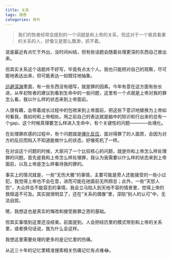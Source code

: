 ```yaml
---
title: 关系
tags: 随思
categories: 碎片
---
```


>我们的牧者经常会提到的一个词就是和上帝的关系，但这对于一个极其看重的关系的人，好像又是那么飘渺，抓不着。

说是最近有点忙于外出，没时间纠结，但有些话题会随着处理更深的东西自己冒出来。

但其实关系这个话题并不好写，毕竟有点太个人。我也只能把对自己的观察，尽可能地表达出来，但可能表达一如既往地抽象。

[远避深渊](https://asherlife.github.io/2025/07/eschew_abyss/)里面，有一些东西没有细写，就是罪的因素。今年有意在这方面有些长进，从年初牧者的建议到看到生命中的一些问题，这里有一个点就是上帝对我的罪怎么看，我以什么样的状态来到上帝面前。

人很有趣，会带着成长过程中的包袱来到上帝面前，把这些下意识地替换为上帝如何看我，我如何和上帝相处。用之前自己的表达就是脑中的知识和行出来的总有一个gap，这个时候真理要怎么样进入生命中，有个关键性的问题————处境化。

在处理罪疚感的过程中，有个问题就是[僵化反应](https://asherlife.github.io/2025/05/A-sudden-little-change/)，面对得罪了的人面质，会因为对方的反应而陷入不知道能做什么的状态，好像死机了一样。

在对谈这个问题的时候，大家问了一个比较核心的问题，就是你和上帝怎么样处理罪的问题。首先是我和上帝怎么样处理罪，我认为我需要以什么样的状态来到上帝面前，以及上帝是怎么样看待我的罪的。

事实上的情况就是，一些“无伤大雅”的事情，主要可能是旁人还能接受的一些小过犯，我觉得上帝也不会在意，进而可能在祂面前无所顾忌；此外，一些“天怒人怨”，大众抨击不能容忍的事情，我会立马陷入到天地不容的情景里，觉得上帝的救赎遥不可及。其实就很明显了，还在“关系的偶像”里，深陷“别人的认可”中，无法自拔。

嗯，我想这也是真实的悔改和接受赦罪之恩的基础。

但其实事情到这里还没结束。前面提到，人会把经历里的模式带到和上帝的关系里，或者换句话说，我为什么会这样。

我想这里需要处理的更多的是记忆里的伤痛。

从近三十年的记忆里精准搜索相关伤痛记忆有点难😂。